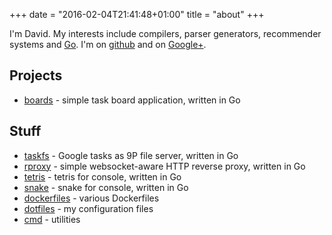 +++
date = "2016-02-04T21:41:48+01:00"
title = "about"
+++

I'm David. My interests include compilers, parser generators, recommender systems and [Go](https://golang.org).
I'm on [github](https://github.com/davidrjenni) and on [Google+](https://plus.google.com/u/0/+DavidRJenni).

## Projects

- [boards](https://boards.tools) - simple task board application, written in Go

## Stuff

- [taskfs](https://github.com/davidrjenni/taskfs) - Google tasks as 9P file server, written in Go
- [rproxy](https://github.com/davidrjenni/rproxy) - simple websocket-aware HTTP reverse proxy, written in Go
- [tetris](https://github.com/davidrjenni/tetris) - tetris for console, written in Go
- [snake](https://github.com/davidrjenni/snake) - snake for console, written in Go
- [dockerfiles](https://github.com/davidrjenni/dockerfiles) - various Dockerfiles
- [dotfiles](https://github.com/davidrjenni/dotfiles) - my configuration files
- [cmd](https://github.com/davidrjenni/dotfiles) - utilities
